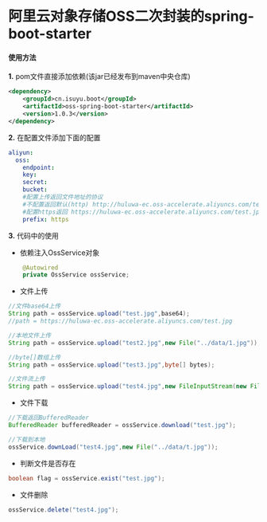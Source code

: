 # 阿里云对象存储OSS二次封装的spring-boot-starter


#### 使用方法
**1.** pom文件直接添加依赖(该jar已经发布到maven中央仓库)
```xml
<dependency>
    <groupId>cn.isuyu.boot</groupId>
    <artifactId>oss-spring-boot-starter</artifactId>
    <version>1.0.3</version>
</dependency>
```

**2.** 在配置文件添加下面的配置
```yaml
aliyun:
  oss:
    endpoint: 
    key: 
    secret: 
    bucket: 
    #配置上传返回文件地址的协议
    #不配置返回默认(http) http://huluwa-ec.oss-accelerate.aliyuncs.com/test.jpg
    #配置https返回 https://huluwa-ec.oss-accelerate.aliyuncs.com/test.jpg
    prefix: https
```

**3.** 代码中的使用

- 依赖注入OssService对象

```java
    @Autowired
    private OssService ossService;

```

- 文件上传

```java
//文件base64上传
String path = ossService.upload("test.jpg",base64);
//path = https://huluwa-ec.oss-accelerate.aliyuncs.com/test.jpg

//本地文件上传 
String path = ossService.upload("test2.jpg",new File("../data/1.jpg"));

//byte[]数组上传
String path = ossService.upload("test3.jpg",byte[] bytes);

//文件流上传
String path = ossService.upload("test4.jpg",new FileInputStream(new File("../data/1.jpg")));

```

- 文件下载

```java
//下载返回BufferedReader
BufferedReader bufferedReader = ossService.download("test.jpg");

//下载到本地
ossService.downLoad("test4.jpg",new File("../data/t.jpg"));
```

- 判断文件是否存在

```java
boolean flag = ossService.exist("test.jpg");
```

- 文件删除

```java
ossService.delete("test4.jpg");
```


